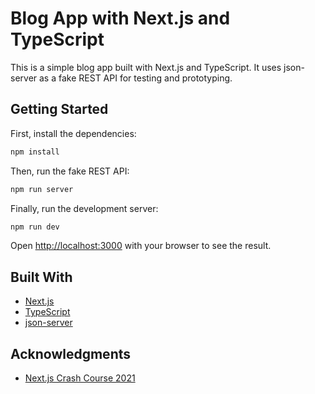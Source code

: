 # Blog App with Next.js and TypeScript

This is a simple blog app built with Next.js and TypeScript. It uses json-server as a fake REST API for testing and prototyping.

## Getting Started

First, install the dependencies:

```bash
npm install
```

Then, run the fake REST API:

```bash
npm run server
```

Finally, run the development server:

```bash
npm run dev
```

Open [http://localhost:3000](http://localhost:3000) with your browser to see the result.

## Built With

- [Next.js](https://nextjs.org/)
- [TypeScript](https://www.typescriptlang.org/)
- [json-server](https://github.com/typicode/json-server)

## Acknowledgments

- [Next.js Crash Course 2021](https://www.youtube.com/watch?v=mTz0GXj8NN0)
